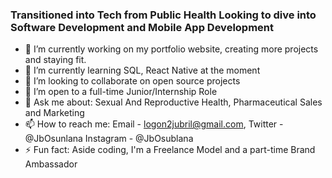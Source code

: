 ### Transitioned into Tech from Public Health Looking to dive into Software Development and Mobile App Development

- 🔭 I’m currently working on my portfolio website, creating more projects and staying fit.
- 🌱 I’m currently learning SQL, React Native at the moment
- 👯 I’m looking to collaborate on open source projects
- 🤔 I’m open to a full-time Junior/Internship Role
- 💬 Ask me about: Sexual And Reproductive Health, Pharmaceutical Sales and Marketing
- 📫 How to reach me: Email - logon2jubril@gmail.com, Twitter - @JbOsunlana Instagram - @JbOsublana
- ⚡ Fun fact: Aside coding, I'm a Freelance Model and a part-time Brand Ambassador

